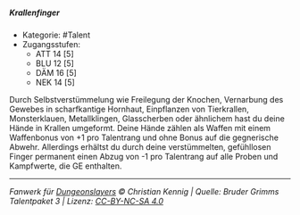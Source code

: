 <!---
Dies ist ein Fanwerk für DUNGEONSLAYERS © von Christian Kennig

Quellen:      [Bruder Grimms Talentpaket 3](https://www.f-space.de/ds4/downloads.html)
              [Talentbeschreibungen](https://www.f-space.de/ds4/tools-talentcards.html)
License:      [CC-BY-NC-SA 4.0](https://creativecommons.org/licenses/by-nc-sa/4.0/deed.de)
Richtlinien:  [Fanwerkrichtlinien](https://www.dungeonslayers.net/fanwerk-richtlinien/)
Autor:        Zauberlehrling
-->

##### Krallenfinger

- Kategorie: #Talent
- Zugangsstufen:
  - ATT 14 [5]
  - BLU 12 [5]
  - DÄM 16 [5]
  - NEK 14 [5]

Durch Selbstverstümmelung wie Freilegung der Knochen, Vernarbung des Gewebes in scharfkantige Hornhaut, Einpflanzen von Tierkrallen, Monsterklauen, Metallklingen, Glasscherben oder ähnlichem hast du deine Hände in Krallen umgeformt. Deine Hände zählen als Waffen mit einem Waffenbonus von +1 pro Talentrang und ohne Bonus auf die gegnerische Abwehr. Allerdings erhältst du durch deine verstümmelten, gefühllosen Finger permanent einen Abzug von -1 pro Talentrang auf alle Proben und Kampfwerte, die GE enthalten.

---

_Fanwerk für [Dungeonslayers](https://www.dungeonslayers.net/) © Christian Kennig | Quelle: Bruder Grimms Talentpaket 3 | Lizenz: [CC-BY-NC-SA 4.0](https://creativecommons.org/licenses/by-nc-sa/4.0/deed.de)_
